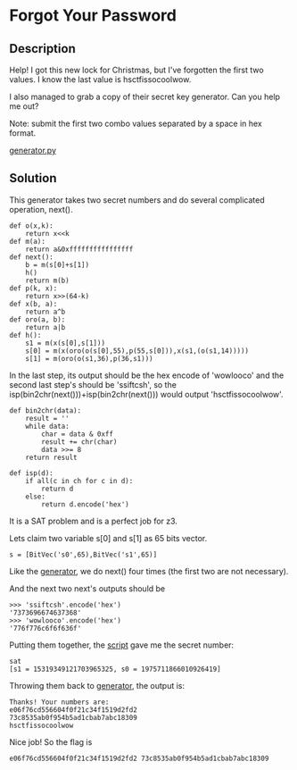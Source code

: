 # Forgot Your Password

## Description

Help! I got this new lock for Christmas, but I've forgotten the first two values. I know the last value is hsctfissocoolwow.

I also managed to grab a copy of their secret key generator. Can you help me out?

Note: submit the first two combo values separated by a space in hex format.

[generator.py](generator.py)

## Solution

This generator takes two secret numbers and do several complicated operation, next().
```
def o(x,k):
	return x<<k
def m(a):
	return a&0xffffffffffffffff
def next():
	b = m(s[0]+s[1])
	h()
	return m(b)
def p(k, x):
	return x>>(64-k)
def x(b, a):
	return a^b
def oro(a, b):
	return a|b
def h():
	s1 = m(x(s[0],s[1]))
	s[0] = m(x(oro(o(s[0],55),p(55,s[0])),x(s1,(o(s1,14)))))
	s[1] = m(oro(o(s1,36),p(36,s1)))
```

In the last step, its output should be the hex encode of 'wowlooco' and the second last step's should be 'ssiftcsh', so the isp(bin2chr(next()))+isp(bin2chr(next())) would output 'hsctfissocoolwow'.

```
def bin2chr(data):
    result = ''
    while data:
        char = data & 0xff
        result += chr(char)
        data >>= 8
    return result

def isp(d):
	if all(c in ch for c in d):
		return d
	else:
		return d.encode('hex')
```

It is a SAT problem and is a perfect job for z3.

Lets claim two variable s[0] and s[1] as 65 bits vector.

```
s = [BitVec('s0',65),BitVec('s1',65)]
```
Like the [generator](generator.py), we do next() four times (the first two are not necessary).

And the next two next's outputs should be
```
>>> 'ssiftcsh'.encode('hex')
'7373696674637368'
>>> 'wowlooco'.encode('hex')
'776f776c6f6f636f'
```
Putting them together, the [script](reverse.py) gave me the secret number:

```
sat
[s1 = 15319349121703965325, s0 = 1975711866010926419]
```
Throwing them back to [generator](generator.py), the output is:
```
Thanks! Your numbers are: 
e06f76cd556604f0f21c34f1519d2fd2
73c8535ab0f954b5ad1cbab7abc18309
hsctfissocoolwow
```
Nice job! So the flag is
```
e06f76cd556604f0f21c34f1519d2fd2 73c8535ab0f954b5ad1cbab7abc18309
```
